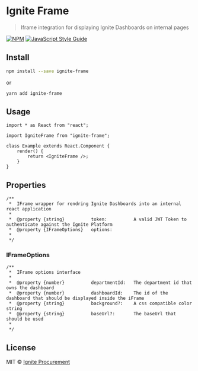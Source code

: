 # Ignite Frame

> Iframe integration for displaying Ignite Dashboards on internal pages

[![NPM](https://img.shields.io/npm/v/ignite-frame.svg)](https://www.npmjs.com/package/ignite-frame) [![JavaScript Style Guide](https://img.shields.io/badge/code_style-standard-brightgreen.svg)](https://standardjs.com)

## Install

```bash
npm install --save ignite-frame
```

or

```bash
yarn add ignite-frame
```

## Usage

```tsx
import * as React from "react";

import IgniteFrame from "ignite-frame";

class Example extends React.Component {
    render() {
        return <IgniteFrame />;
    }
}
```

## Properties

```tsx
/**
 *  IFrame wrapper for rendring Ignite Dashboards into an internal react application
 *
 *  @property {string}          token:          A valid JWT Token to authenticate against the Ignite Platform
 *  @property {IFrameOptions}   options:
 *
 */
```

### IFrameOptions

```tsx
/**
 *  IFrame options interface
 *
 *  @property {number}          departmentId:   The department id that owns the dashboard
 *  @property {number}          dashboardId:    The id of the dashboard that should be displayed inside the iFrame
 *  @property {string}          background?:    A css compatible color string
 *  @property {string}          baseUrl?:       The baseUrl that should be used
 *
 */
```

## License

MIT © [Ignite Procurement](https://www.ignite.no)
